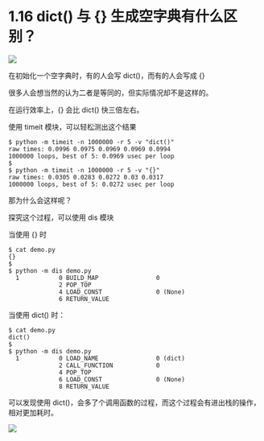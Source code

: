 # 1.16 dict() 与 {} 生成空字典有什么区别？
![](http://image.iswbm.com/20200804124133.png)

在初始化一个空字典时，有的人会写 dict()，而有的人会写成 {}

很多人会想当然的认为二者是等同的，但实际情况却不是这样的。

在运行效率上，{} 会比 dict() 快三倍左右。

使用 timeit 模块，可以轻松测出这个结果

```shell
$ python -m timeit -n 1000000 -r 5 -v "dict()"
raw times: 0.0996 0.0975 0.0969 0.0969 0.0994
1000000 loops, best of 5: 0.0969 usec per loop
$
$ python -m timeit -n 1000000 -r 5 -v "{}"
raw times: 0.0305 0.0283 0.0272 0.03 0.0317
1000000 loops, best of 5: 0.0272 usec per loop
```

那为什么会这样呢？

探究这个过程，可以使用 dis 模块

当使用 {} 时

```shell
$ cat demo.py
{}
$
$ python -m dis demo.py
  1           0 BUILD_MAP                0
              2 POP_TOP
              4 LOAD_CONST               0 (None)
              6 RETURN_VALUE
```

当使用 dict() 时：

```shell
$ cat demo.py
dict()
$
$ python -m dis demo.py
  1           0 LOAD_NAME                0 (dict)
              2 CALL_FUNCTION            0
              4 POP_TOP
              6 LOAD_CONST               0 (None)
              8 RETURN_VALUE
```

可以发现使用 dict()，会多了个调用函数的过程，而这个过程会有进出栈的操作，相对更加耗时。

![](http://image.iswbm.com/20200607174235.png)